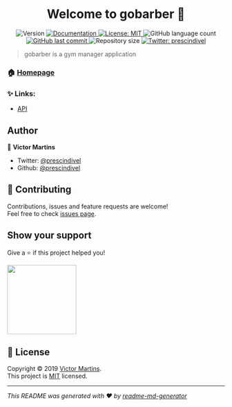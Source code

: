 <h1 align="center">Welcome to gobarber 👋</h1>
<p align="center">
  <img alt="Version" src="https://img.shields.io/badge/version-1.0.0-blue.svg?cacheSeconds=2592000" />
  <a href="https://github.com/prescindivel/gobarber/wiki" target="_blank">
    <img alt="Documentation" src="https://img.shields.io/badge/documentation-yes-brightgreen.svg" />
  </a>
  <a href="https://github.com/kefranabg/readme-md-generator/blob/master/LICENSE" target="_blank">
    <img alt="License: MIT" src="https://img.shields.io/badge/License-MIT-yellow.svg" />
  </a>
  <img alt="GitHub language count" src="https://img.shields.io/github/languages/count/prescindivel/gobarber.svg">
  <a href="https://github.com/prescindivel/gobarber/commits/master">
    <img alt="GitHub last commit" src="https://img.shields.io/github/last-commit/prescindivel/gobarber.svg">
  </a>
  <img alt="Repository size" src="https://img.shields.io/github/repo-size/prescindivel/gobarber.svg">
  <a href="https://twitter.com/prescindivel" target="_blank">
    <img alt="Twitter: prescindivel" src="https://img.shields.io/twitter/follow/prescindivel.svg?style=social" />
  </a>
</p>

> gobarber is a gym manager application

### 🏠 [Homepage](https://github.com/prescindivel/gobarber)

### ✨ Links:

- [API](https://github.com/prescindivel/gobarber/tree/master/api)

## Author

👤 **Victor Martins**

* Twitter: [@prescindivel](https://twitter.com/prescindivel)
* Github: [@prescindivel](https://github.com/prescindivel)

## 🤝 Contributing

Contributions, issues and feature requests are welcome!<br />Feel free to check [issues page](https://github.com/prescindivel/gobarber/issues).

## Show your support

Give a ⭐️ if this project helped you!

<a href="https://www.patreon.com/prescindivel">
  <img src="https://c5.patreon.com/external/logo/become_a_patron_button@2x.png" width="160">
</a>

## 📝 License

Copyright © 2019 [Victor Martins](https://github.com/prescindivel).<br />
This project is [MIT](https://github.com/kefranabg/readme-md-generator/blob/master/LICENSE) licensed.

***
_This README was generated with ❤️ by [readme-md-generator](https://github.com/kefranabg/readme-md-generator)_

